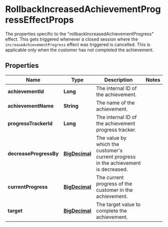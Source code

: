 

# RollbackIncreasedAchievementProgressEffectProps

The properties specific to the \"rollbackIncreasedAchievementProgress\" effect. This gets triggered whenever a closed session where the `increaseAchievementProgress` effect was triggered is cancelled. This is applicable only when the customer has not completed the achievement.
## Properties

Name | Type | Description | Notes
------------ | ------------- | ------------- | -------------
**achievementId** | **Long** | The internal ID of the achievement. | 
**achievementName** | **String** | The name of the achievement. | 
**progressTrackerId** | **Long** | The internal ID of the achievement progress tracker. | 
**decreaseProgressBy** | [**BigDecimal**](BigDecimal.md) | The value by which the customer&#39;s current progress in the achievement is decreased. | 
**currentProgress** | [**BigDecimal**](BigDecimal.md) | The current progress of the customer in the achievement. | 
**target** | [**BigDecimal**](BigDecimal.md) | The target value to complete the achievement. | 




